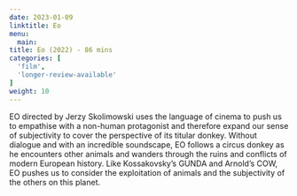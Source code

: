 ```yaml
---
date: 2023-01-09
linktitle: Eo
menu:
  main:
title: Eo (2022) - 86 mins
categories: [
  'film',
  'longer-review-available'
]
weight: 10
---
```


EO directed by Jerzy Skolimowski uses the language of cinema to push us to empathise with a non-human protagonist and therefore expand our sense of subjectivity to cover the perspective of its titular donkey. Without dialogue and with an incredible soundscape, EO follows a circus donkey as he encounters other animals and wanders through the ruins and conflicts of modern European history. Like Kossakovsky’s GUNDA and Arnold’s COW, EO pushes us to consider the exploitation of animals and the subjectivity of the others on this planet. 